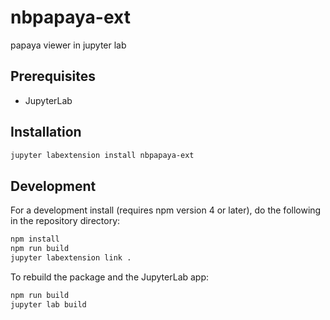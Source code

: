 # nbpapaya-ext

papaya viewer in jupyter lab


## Prerequisites

* JupyterLab

## Installation

```bash
jupyter labextension install nbpapaya-ext
```

## Development

For a development install (requires npm version 4 or later), do the following in the repository directory:

```bash
npm install
npm run build
jupyter labextension link .
```

To rebuild the package and the JupyterLab app:

```bash
npm run build
jupyter lab build
```

